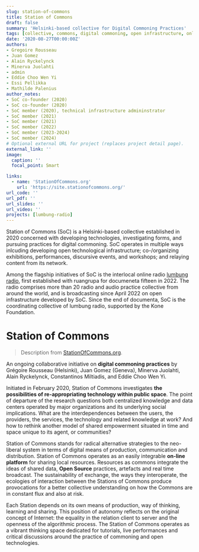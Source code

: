 ```yaml
---
slug: station-of-commons
title: Station of Commons
draft: false 
summary: 'Helsinki-based collective for Digital Commoning Practices'
tags: [collective, commons, digital commoning, open infrastructure, online radio, Helsinki, collaboration]
date: '2020-08-27T00:00:00Z'
authors: 
- Gregoire Rousseau
- Juan Gomez
- Alain Ryckelynck
- Minerva Juolahti 
- admin 
- Eddie Choo Wen Yi
- Essi Pellikka
- Mathilde Palenius
author_notes: 
- SoC co-founder (2020)
- SoC co-founder (2020)
- SoC member (2020), technical infrastructure admininstrator 
- SoC member (2021)
- SoC member (2021)
- SoC member (2022)
- SoC member (2023-2024)
- SoC member (2024) 
# Optional external URL for project (replaces project detail page).
external_link: ''
image:
  caption: ''
  focal_point: Smart

links:
  - name: 'StationOfCommons.org'
    url: 'https://site.stationofcommons.org/'
url_code: ''
url_pdf: ''
url_slides: ''
url_video: ''
projects: [lumbung-radio]
---
```


Station of Commons (SoC) is a Helsinki-based collective established in 2020 concerned with developing technologies, investigating forms, and pursuing practices for digital commoning.
SoC operates in multiple ways inlcuding developing open technological infrastructure; co-/organizing exhibitions, performances, discursive events, and workshops; and relaying content from its network.

Among the flagship initiatives of SoC is the interlocal online radio [lumbung radio](https://lumbungradio.org/), first established with ruangrupa for documeneta fifteen in 2022. 
The radio comprises more than 20 radio and audio practice collective from around the world, and is broadcasting since April 2022 on open infrastructure developed by SoC. Since the end of documenta, SoC is the coordinating collective of lumbung radio, supported by the Kone Foundation.  


<!--
## Selected projects by SoC
- [Miss Read Berlin Art Book Fair](../../event/miss-read). Invited participation as lumbung radio, and co-organization of the pre-fair week programme. HKW, Berlin, 17-24.09.2023. 
- [Digital Commoning Practices](../../event/digital-commoning-practices) - exhibition including discourse, performance, and workshop sections at Oksasenkatu 11, Helsinki, March 2021. 
- In mid-2021 Station of Commons in collaboration with [rugangrupa](https://ruangrupa.id/en/) initiated the multi-collective interlocal [lumbung radio](../lumbung-radio). The online radio is based on open infrastructure developed by SoC, and was launched in April 2022, broadcasting content from participating radio collectives from across the world. Following Documenta, the project's contributing collectives and networks elected to continue with the project. Station of Commons serves as coordinator of the project supported by the Kone foundation. 
- [FORUM PIXELACHE x LUMBUNG RADIO](https://www.pixelache.ac/posts/forum-pixelache-x-lumbung-radio). Event co-production with Pixelache. MUU, Cable Factory, Helsinki, 2-3.09.2023.

## SoC history

Station of Commons was originally founded in 2020 by Gregoire Rousseau and Juan Gomez. 
Alain Ryckelynck develops and maintains the open infrastructure by Station of Commons. 
Performance artist Minerva Juolahti and researcher Constantinos Miltiadis joined later to assist with coordination and production. 
Visual artists Eddie Choo Wen Yi joined during Documenta fifteen in 2022 and serves as lumbung radio coordinator, and Essi Pellikka joined in 2023 as coordinator for the lumbung radio publication.  

-->

# Station of Commons

> Description from [StationOfCommons.org](https://site.stationofcommons.org/about).  
<!--
[^about]
[^about]: https://site.stationofcommons.org/about
-->


An ongoing collaborative initiative on **digital commoning practices** by Grégoire Rousseau (Helsinki), Juan Gomez (Geneva), Minerva Juolahti, Alain Ryckelynck, Constantinos Miltiadis, and Eddie Choo Wen Yi.

Initiated in February 2020, Station of Commons investigates **the possibilities of re-appropriating technology within public space**. The point of departure of the research questions both centralized knowledge and data centers operated by major organizations and its underlying social implications. What are the interdependences between the users, the providers, the services, the technology and related knowledge at work? And how to rethink another model of shared empowerment situated in time and space unique to its agent, or communities?

Station of Commons stands for radical alternative strategies to the neo-liberal system in terms of digital means of production, communication and distribution. Station of Commons operates as an easily integrable **on-line platform** for sharing local resources. Resources as commons integrate the ideas of shared data, **Open Source** practices, artefacts and real time broadcast. The sustainability of exchange, the ways they interoperate, the ecologies of interaction between the Stations of Commons produce provocations for a better collective understanding on how the Commons are in constant flux and also at risk.

Each Station depends on its own means of production, way of thinking, learning and sharing. This position of autonomy reflects on the original concept of Internet: the equality in the relation client to server and the openness of the algorithmic process. The Station of Commons operates as a vibrant thinking space dedicated for tutorials, live performances and critical discussions around the practice of commoning and open technologies.
